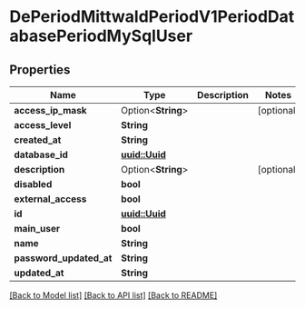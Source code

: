 # DePeriodMittwaldPeriodV1PeriodDatabasePeriodMySqlUser

## Properties

Name | Type | Description | Notes
------------ | ------------- | ------------- | -------------
**access_ip_mask** | Option<**String**> |  | [optional]
**access_level** | **String** |  | 
**created_at** | **String** |  | 
**database_id** | [**uuid::Uuid**](uuid::Uuid.md) |  | 
**description** | Option<**String**> |  | [optional]
**disabled** | **bool** |  | 
**external_access** | **bool** |  | 
**id** | [**uuid::Uuid**](uuid::Uuid.md) |  | 
**main_user** | **bool** |  | 
**name** | **String** |  | 
**password_updated_at** | **String** |  | 
**updated_at** | **String** |  | 

[[Back to Model list]](../README.md#documentation-for-models) [[Back to API list]](../README.md#documentation-for-api-endpoints) [[Back to README]](../README.md)


